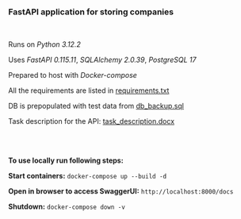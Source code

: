 ### FastAPI application for storing companies
<br/>

Runs on *Python 3.12.2*

Uses *FastAPI 0.115.11*, *SQLAlchemy 2.0.39*, *PostgreSQL 17*

Prepared to host with *Docker-compose*

All the requirements are listed in [requirements.txt](/app/requirements.txt)

DB is prepopulated with test data from [db_backup.sql](/app/db_backup.sql)

Task description for the API: [task_description.docx](/task_description.docx)

<br/><br/>

**To use locally run following steps:**

**Start containers:** `docker-compose up --build -d`

**Open in browser to access SwaggerUI:** `http://localhost:8000/docs`

**Shutdown:** `docker-compose down -v`